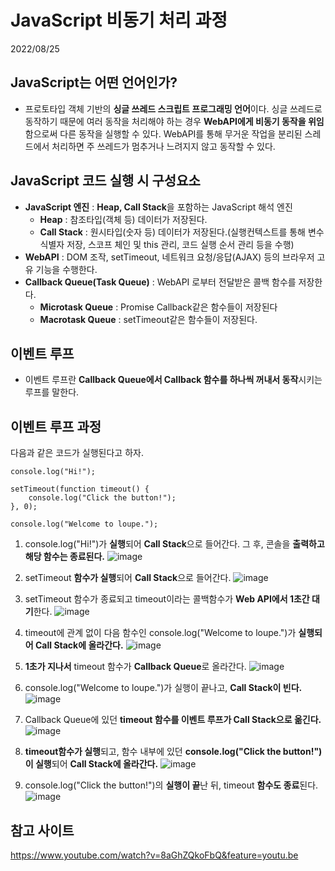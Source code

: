 # JavaScript 비동기 처리 과정

2022/08/25

## JavaScript는 어떤 언어인가?

- 프로토타입 객체 기반의 **싱글 쓰레드 스크립트 프로그래밍 언어**이다. 싱글 쓰레드로 동작하기 때문에 여러 동작을 처리해야 하는 경우 **WebAPI에게 비동기 동작을 위임**함으로써 다른 동작을 실행할 수 있다. WebAPI를 통해 무거운 작업을 분리된 스레드에서 처리하면 주 쓰레드가 멈추거나 느려지지 않고 동작할 수 있다.

## JavaScript 코드 실행 시 구성요소

- **JavaScript 엔진** : **Heap, Call Stack**을 포함하는 JavaScript 해석 엔진
  - **Heap** : 참조타입(객체 등) 데이터가 저장된다.
  - **Call Stack** : 원시타입(숫자 등) 데이터가 저장된다.(실행컨텍스트를 통해 변수 식별자 저장, 스코프 체인 및 this 관리, 코드 실행 순서 관리 등을 수행)
- **WebAPI** : DOM 조작, setTimeout, 네트워크 요청/응답(AJAX) 등의 브라우저 고유 기능을 수행한다.
- **Callback Queue(Task Queue)** : WebAPI 로부터 전달받은 콜백 함수를 저장한다.
  - **Microtask Queue** : Promise Callback같은 함수들이 저장된다
  - **Macrotask Queue** : setTimeout같은 함수들이 저장된다.

## 이벤트 루프

- 이벤트 루프란 **Callback Queue에서 Callback 함수를 하나씩 꺼내서 동작**시키는 루프를 말한다.

## 이벤트 루프 과정

다음과 같은 코드가 실행된다고 하자.

```
console.log("Hi!");

setTimeout(function timeout() {
    console.log("Click the button!");
}, 0);

console.log("Welcome to loupe.");
```

1. console.log("Hi!")가 **실행**되어 **Call Stack**으로 들어간다. 그 후, 콘솔을 **출력하고 해당 함수는 종료된다.**
   ![image](https://user-images.githubusercontent.com/76507701/185804591-f3fcbb74-a27e-4554-8c9d-e5c61a242bdd.png)

2. setTimeout **함수가 실행**되어 **Call Stack**으로 들어간다.
   ![image](https://user-images.githubusercontent.com/76507701/185804814-fd4aac0b-c1ff-4c4d-8677-a55ad6a410c9.png)

3. setTimeout 함수가 종료되고 timeout이라는 콜백함수가 **Web API에서 1초간 대기**한다.
   ![image](https://user-images.githubusercontent.com/76507701/185804849-cc4483b0-ca89-4fe3-a3cc-1cb2d05f795e.png)

4. timeout에 관계 없이 다음 함수인 console.log("Welcome to loupe.")가 **실행되어 Call Stack에 올라간다.**
   ![image](https://user-images.githubusercontent.com/76507701/185804856-1f8e0282-b8db-423c-9179-dcc72abdda4c.png)

5. **1초가 지나서** timeout 함수가 **Callback Queue**로 올라간다.
   ![image](https://user-images.githubusercontent.com/76507701/185804871-fec08f74-8082-4393-8b05-8015afea62e8.png)

6. console.log("Welcome to loupe.")가 실행이 끝나고, **Call Stack이 빈다.**
   ![image](https://user-images.githubusercontent.com/76507701/185804962-f87dda15-1fbf-4942-9c7a-51b3bb47d510.png)

7. Callback Queue에 있던 **timeout 함수를 이벤트 루프가 Call Stack으로 옮긴다.**
   ![image](https://user-images.githubusercontent.com/76507701/185804974-67e8e147-1e85-4d95-a0e3-f90a7dc4b9f5.png)

8. **timeout함수가 실행**되고, 함수 내부에 있던 **console.log("Click the button!")이 실행**되어 **Call Stack에 올라간다.**
   ![image](https://user-images.githubusercontent.com/76507701/185804980-83d6697d-1029-45cd-9740-bab292097801.png)

9. console.log("Click the button!")의 **실행이 끝**난 뒤, timeout **함수도 종료**된다.
   ![image](https://user-images.githubusercontent.com/76507701/185804992-ecd06260-282a-43b6-aa08-3dc1389958a3.png)

## 참고 사이트

https://www.youtube.com/watch?v=8aGhZQkoFbQ&feature=youtu.be
